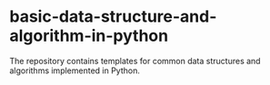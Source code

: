 # basic-data-structure-and-algorithm-in-python
The repository contains templates for common data structures and algorithms implemented in Python.
